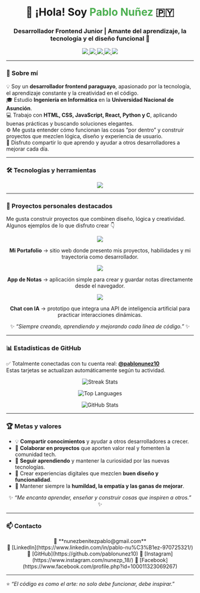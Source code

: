 <h1 align="center">👋 ¡Hola! Soy <span style="color:#4CAF50;">Pablo Nuñez</span> 🇵🇾</h1>
<h3 align="center">Desarrollador Frontend Junior | Amante del aprendizaje, la tecnología y el diseño funcional 🚀</h3>

<p align="center">
  <a href="https://www.linkedin.com/in/pablo-nu%C3%B1ez-970725321/" target="_blank">
    <img src="https://img.shields.io/badge/LinkedIn-0077B5?style=for-the-badge&logo=linkedin&logoColor=white" />
  </a>
  <a href="mailto:nunezbenitezpablo@gmail.com" target="_blank">
    <img src="https://img.shields.io/badge/Gmail-D14836?style=for-the-badge&logo=gmail&logoColor=white" />
  </a>
  <a href="https://github.com/pablonunez10" target="_blank">
    <img src="https://img.shields.io/badge/GitHub-100000?style=for-the-badge&logo=github&logoColor=white" />
  </a>
  <a href="https://www.instagram.com/nunezp_18/" target="_blank">
    <img src="https://img.shields.io/badge/Instagram-E4405F?style=for-the-badge&logo=instagram&logoColor=white" />
  </a>
  <a href="https://www.facebook.com/profile.php?id=100011323069267" target="_blank">
    <img src="https://img.shields.io/badge/Facebook-1877F2?style=for-the-badge&logo=facebook&logoColor=white" />
  </a>
</p>

---

### 🧠 Sobre mí

💡 Soy un **desarrollador frontend paraguayo**, apasionado por la tecnología, el aprendizaje constante y la creatividad en el código.  
🎓 Estudio **Ingeniería en Informática** en la **Universidad Nacional de Asunción**.  
💻 Trabajo con **HTML, CSS, JavaScript, React, Python y C**, aplicando buenas prácticas y buscando soluciones elegantes.  
⚙️ Me gusta entender cómo funcionan las cosas “por dentro” y construir proyectos que mezclen lógica, diseño y experiencia de usuario.  
🌱 Disfruto compartir lo que aprendo y ayudar a otros desarrolladores a mejorar cada día.  

---

### 🛠️ Tecnologías y herramientas

<p align="center">
  <a href="https://skillicons.dev">
    <img src="https://skillicons.dev/icons?i=html,css,js,react,py,c,git,github,vscode,linux,nodejs&perline=8" />
  </a>
</p>

---

### 🚀 Proyectos personales destacados

<p>
Me gusta construir proyectos que combinen diseño, lógica y creatividad.  
Algunos ejemplos de lo que disfruto crear 👇
</p>

<div align="center">

  <a href="https://github.com/pablonunez10" target="_blank">
    <img src="https://img.shields.io/badge/🌐%20Mi%20Portafolio-React%20|%20CSS%20|%20Vite-blue?style=for-the-badge" />
  </a>
  <p><b>Mi Portafolio</b> → sitio web donde presento mis proyectos, habilidades y mi trayectoria como desarrollador.</p>

  <a href="https://github.com/pablonunez10" target="_blank">
    <img src="https://img.shields.io/badge/🧮%20App%20de%20Notas-HTML%20|%20CSS%20|%20JavaScript-orange?style=for-the-badge" />
  </a>
  <p><b>App de Notas</b> → aplicación simple para crear y guardar notas directamente desde el navegador.</p>

  <a href="https://github.com/pablonunez10" target="_blank">
    <img src="https://img.shields.io/badge/💬%20Chat%20con%20IA-JavaScript%20|%20Python-green?style=for-the-badge" />
  </a>
  <p><b>Chat con IA</b> → prototipo que integra una API de inteligencia artificial para practicar interacciones dinámicas.</p>

</div>

<p align="center">
✨ <i>“Siempre creando, aprendiendo y mejorando cada línea de código.”</i> ✨
</p>

---

### 📊 Estadísticas de GitHub

✅ Totalmente conectadas con tu cuenta real: **[@pablonunez10](https://github.com/pablonunez10)**  
Estas tarjetas se actualizan automáticamente según tu actividad.  

<p align="center">
  <!-- Racha de commits -->
  <img src="https://github-readme-streak-stats.herokuapp.com/?user=pablonunez10&theme=tokyonight&hide_border=false" alt="Streak Stats" />
</p>

<p align="center">
  <!-- Lenguajes más usados -->
  <img src="https://github-readme-stats.vercel.app/api/top-langs/?username=pablonunez10&layout=compact&theme=tokyonight&hide_border=false" alt="Top Languages" />
</p>

<p align="center">
  <!-- Estadísticas generales -->
  <img src="https://github-readme-stats.vercel.app/api?username=pablonunez10&show_icons=true&theme=tokyonight&hide_border=false" alt="GitHub Stats" />
</p>

---

### 🏆 Metas y valores

- 💡 **Compartir conocimientos** y ayudar a otros desarrolladores a crecer.  
- 🤝 **Colaborar en proyectos** que aporten valor real y fomenten la comunidad tech.  
- 🚀 **Seguir aprendiendo** y mantener la curiosidad por las nuevas tecnologías.  
- 🎨 Crear experiencias digitales que mezclen **buen diseño y funcionalidad**.  
- 🌱 Mantener siempre la **humildad, la empatía y las ganas de mejorar**.  

<p align="center">
✨ <i>“Me encanta aprender, enseñar y construir cosas que inspiren a otros.”</i> ✨
</p>

---

### 📫 Contacto

<p align="center">
  📧 **nunezbenitezpablo@gmail.com**  
  <br>
  💼 [LinkedIn](https://www.linkedin.com/in/pablo-nu%C3%B1ez-970725321/)  
  🐙 [GitHub](https://github.com/pablonunez10)  
  📸 [Instagram](https://www.instagram.com/nunezp_18/)  
  📘 [Facebook](https://www.facebook.com/profile.php?id=100011323069267)
</p>

---

⭐ *“El código es como el arte: no solo debe funcionar, debe inspirar.”*
